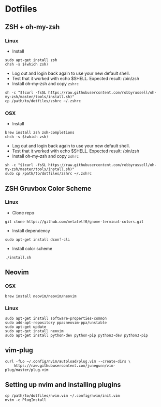# Dotfiles

## ZSH + oh-my-zsh

### Linux
* Install

```
sudo apt-get install zsh
chsh -s $(which zsh)
```

* Log out and login back again to use your new default shell.
* Test that it worked with echo $SHELL. Expected result: /bin/zsh
* Install oh-my-zsh and copy `zshrc`
```
sh -c "$(curl -fsSL https://raw.githubusercontent.com/robbyrussell/oh-my-zsh/master/tools/install.sh)"
cp /path/to/dotfiles/zshrc ~/.zshrc
```

### OSX
* Install

```
brew install zsh zsh-completions
chsh -s $(which zsh)
```

* Log out and login back again to use your new default shell.
* Test that it worked with echo $SHELL. Expected result: /bin/zsh
* Install oh-my-zsh and copy `zshrc`
```
sh -c "$(curl -fsSL https://raw.githubusercontent.com/robbyrussell/oh-my-zsh/master/tools/install.sh)"
sudo cp /path/to/dotfiles/zshrc ~/.zshrc
```

## ZSH Gruvbox Color Scheme
### Linux
* Clone repo
```
git clone https://github.com/metalelf0/gnome-terminal-colors.git
```
* Install dependency
```
sudo apt-get install dconf-cli
```
* Install color scheme
```
./install.sh
```


## Neovim
### OSX
```
brew install neovim/neovim/neovim
```
### Linux
```
sudo apt-get install software-properties-common
sudo add-apt-repository ppa:neovim-ppa/unstable
sudo apt-get update
sudo apt-get install neovim
sudo apt-get install python-dev python-pip python3-dev python3-pip
```

## vim-plug
```
curl -fLo ~/.config/nvim/autoload/plug.vim --create-dirs \
    https://raw.githubusercontent.com/junegunn/vim-plug/master/plug.vim
```

## Setting up nvim and installing plugins
```
cp /path/to/dotfiles/nvim.vim ~/.config/nvim/init.vim
nvim -c PlugInstall
```
